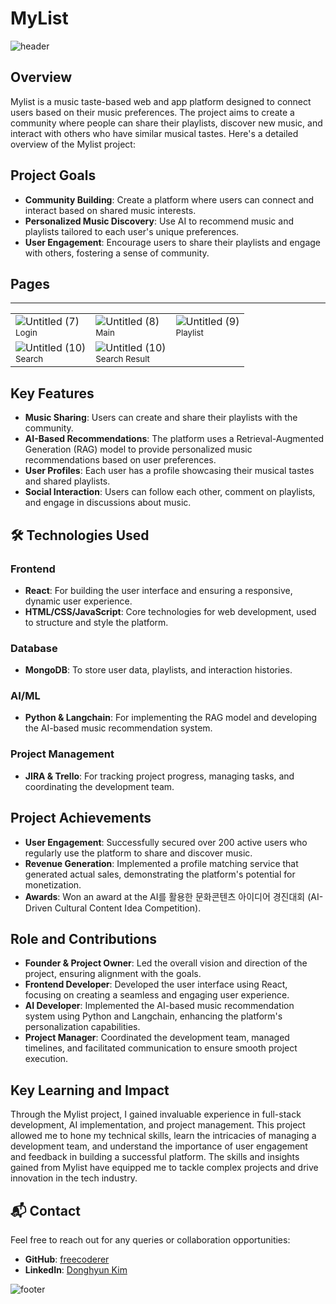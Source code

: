 # MyList

![header](https://capsule-render.vercel.app/api?type=waving&color=45ADA8&text=Mylist&height=100&fontSize=40&fontColor=ffffff)

## Overview
Mylist is a music taste-based web and app platform designed to connect users based on their music preferences. The project aims to create a community where people can share their playlists, discover new music, and interact with others who have similar musical tastes. Here's a detailed overview of the Mylist project:

## Project Goals
- **Community Building**: Create a platform where users can connect and interact based on shared music interests.
- **Personalized Music Discovery**: Use AI to recommend music and playlists tailored to each user's unique preferences.
- **User Engagement**: Encourage users to share their playlists and engage with others, fostering a sense of community.

## Pages

---

<table>
  <tr>
    <td>
      <img src="https://github.com/CUK-CRUSH/Dino_Front/assets/91381230/fcec8503-ce85-4f4e-94a7-208c3cff2bf5" alt="Untitled (7)">
      <br>
      <sub>Login</sub>
    </td>
    <td>
      <img src="https://github.com/CUK-CRUSH/Dino_Front/assets/91381230/1592ae80-5420-4c84-8505-2ea98238cc27" alt="Untitled (8)">
      <br>
      <sub>Main</sub>
    </td>
    <td>
      <img src="https://github.com/CUK-CRUSH/Dino_Front/assets/91381230/75901a3e-a8eb-4421-a260-93605f140566" alt="Untitled (9)">
      <br>
      <sub>Playlist</sub>
    </td>
  </tr>
    <tr>
    <td>
      <img src="https://github.com/CUK-CRUSH/Dino_Front/assets/91381230/b1567c79-a029-44d4-85ec-64bd52759396" alt="Untitled (10)">
      <br>
      <sub>Search</sub>
    </td>
        <td>
      <img src="https://github.com/CUK-CRUSH/Dino_Front/assets/91381230/411c8064-0e4c-407a-bade-078129b621f2" alt="Untitled (10)">
      <br>
      <sub>Search Result</sub>
    </td>
  </tr>
</table>

## Key Features
- **Music Sharing**: Users can create and share their playlists with the community.
- **AI-Based Recommendations**: The platform uses a Retrieval-Augmented Generation (RAG) model to provide personalized music recommendations based on user preferences.
- **User Profiles**: Each user has a profile showcasing their musical tastes and shared playlists.
- **Social Interaction**: Users can follow each other, comment on playlists, and engage in discussions about music.

## 🛠 Technologies Used
### Frontend
- **React**: For building the user interface and ensuring a responsive, dynamic user experience.
- **HTML/CSS/JavaScript**: Core technologies for web development, used to structure and style the platform.

### Database
- **MongoDB**: To store user data, playlists, and interaction histories.

### AI/ML
- **Python & Langchain**: For implementing the RAG model and developing the AI-based music recommendation system.

### Project Management
- **JIRA & Trello**: For tracking project progress, managing tasks, and coordinating the development team.

## Project Achievements
- **User Engagement**: Successfully secured over 200 active users who regularly use the platform to share and discover music.
- **Revenue Generation**: Implemented a profile matching service that generated actual sales, demonstrating the platform's potential for monetization.
- **Awards**: Won an award at the AI를 활용한 문화콘텐츠 아이디어 경진대회 (AI-Driven Cultural Content Idea Competition).

## Role and Contributions
- **Founder & Project Owner**: Led the overall vision and direction of the project, ensuring alignment with the goals.
- **Frontend Developer**: Developed the user interface using React, focusing on creating a seamless and engaging user experience.
- **AI Developer**: Implemented the AI-based music recommendation system using Python and Langchain, enhancing the platform's personalization capabilities.
- **Project Manager**: Coordinated the development team, managed timelines, and facilitated communication to ensure smooth project execution.

## Key Learning and Impact
Through the Mylist project, I gained invaluable experience in full-stack development, AI implementation, and project management. This project allowed me to hone my technical skills, learn the intricacies of managing a development team, and understand the importance of user engagement and feedback in building a successful platform. The skills and insights gained from Mylist have equipped me to tackle complex projects and drive innovation in the tech industry.

## 📬 Contact
Feel free to reach out for any queries or collaboration opportunities:
- **GitHub**: [freecoderer](https://github.com/freecoderer)
- **LinkedIn**: [Donghyun Kim](https://www.linkedin.com/in/kdh1999dev)

![footer](https://capsule-render.vercel.app/api?section=footer&type=waving&color=45ADA8)
